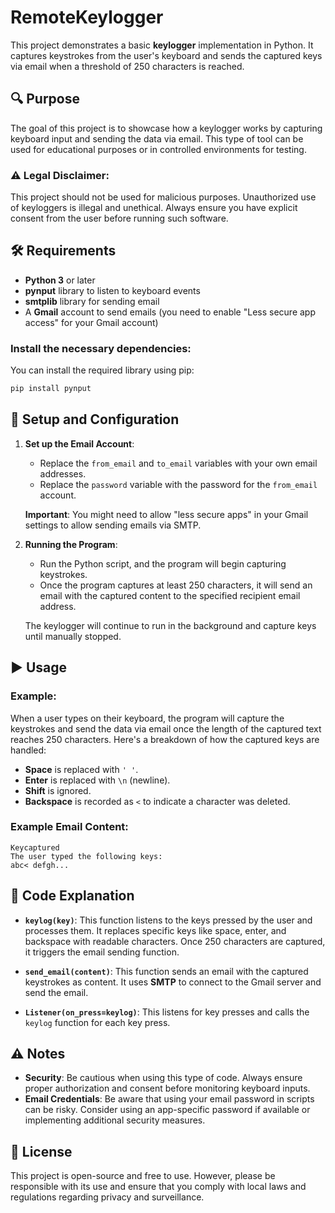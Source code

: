 # RemoteKeylogger

This project demonstrates a basic **keylogger** implementation in Python. It captures keystrokes from the user's keyboard and sends the captured keys via email when a threshold of 250 characters is reached.

## 🔍 Purpose

The goal of this project is to showcase how a keylogger works by capturing keyboard input and sending the data via email. This type of tool can be used for educational purposes or in controlled environments for testing.

### ⚠️ Legal Disclaimer:
This project should not be used for malicious purposes. Unauthorized use of keyloggers is illegal and unethical. Always ensure you have explicit consent from the user before running such software. 

## 🛠️ Requirements

- **Python 3** or later
- **pynput** library to listen to keyboard events
- **smtplib** library for sending email
- A **Gmail** account to send emails (you need to enable "Less secure app access" for your Gmail account)

### Install the necessary dependencies:

You can install the required library using pip:

```bash
pip install pynput
```

## 🔧 Setup and Configuration

1. **Set up the Email Account**:
   - Replace the `from_email` and `to_email` variables with your own email addresses.
   - Replace the `password` variable with the password for the `from_email` account.
   
   **Important**: You might need to allow "less secure apps" in your Gmail settings to allow sending emails via SMTP.

2. **Running the Program**:
   - Run the Python script, and the program will begin capturing keystrokes.
   - Once the program captures at least 250 characters, it will send an email with the captured content to the specified recipient email address.
   
   The keylogger will continue to run in the background and capture keys until manually stopped.

## ▶️ Usage

### Example:

When a user types on their keyboard, the program will capture the keystrokes and send the data via email once the length of the captured text reaches 250 characters. Here's a breakdown of how the captured keys are handled:

- **Space** is replaced with `' '`.
- **Enter** is replaced with `\n` (newline).
- **Shift** is ignored.
- **Backspace** is recorded as `<` to indicate a character was deleted.

### Example Email Content:

```
Keycaptured
The user typed the following keys:
abc< defgh...
```

## 📑 Code Explanation

- **`keylog(key)`**: This function listens to the keys pressed by the user and processes them. It replaces specific keys like space, enter, and backspace with readable characters. Once 250 characters are captured, it triggers the email sending function.
  
- **`send_email(content)`**: This function sends an email with the captured keystrokes as content. It uses **SMTP** to connect to the Gmail server and send the email.

- **`Listener(on_press=keylog)`**: This listens for key presses and calls the `keylog` function for each key press.

## ⚠️ Notes

- **Security**: Be cautious when using this type of code. Always ensure proper authorization and consent before monitoring keyboard inputs.
- **Email Credentials**: Be aware that using your email password in scripts can be risky. Consider using an app-specific password if available or implementing additional security measures.

## 📄 License

This project is open-source and free to use. However, please be responsible with its use and ensure that you comply with local laws and regulations regarding privacy and surveillance.
